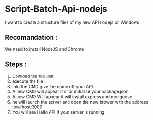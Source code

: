 # Script-Batch-Api-nodejs
I want to create a structure files of my new API nodejs on Windows 

## Recomandation :
We need to install NodeJS and Chrome 

## Steps : 
1) Dowload the file .bat 
2) execute the file 
3) into the CMD give the name off your API
4) A new CMD will appear it s for initialise your package.json
5) A new CMD Will appear it will install express and mongoose
6) he will launch the server and open the new brower with the address localhost:3000 
7) You will see Hello API if your server is running 
